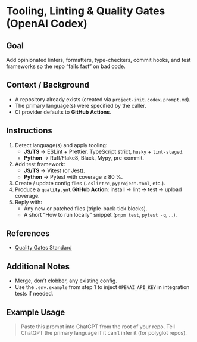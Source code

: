 # Tooling, Linting & Quality Gates (OpenAI Codex)

## Goal

Add opinionated linters, formatters, type-checkers, commit hooks, and test frameworks so the repo “fails fast” on bad code.

## Context / Background

- A repository already exists (created via `project-init.codex.prompt.md`).
- The primary language(s) were specified by the caller.
- CI provider defaults to **GitHub Actions**.

## Instructions

1. Detect language(s) and apply tooling:
   - **JS/TS** → ESLint + Prettier, TypeScript strict, `husky` + `lint-staged`.
   - **Python** → Ruff/Flake8, Black, Mypy, pre-commit.
1. Add test framework:
   - **JS/TS** → Vitest (or Jest).
   - **Python** → Pytest with coverage ≥ 80 %.
1. Create / update config files (`.eslintrc`, `pyproject.toml`, etc.).
1. Produce a **`quality.yml` GitHub Action**: install → lint → test → upload coverage.
1. Reply with:
   - Any new or patched files (triple-back-tick blocks).
   - A short “How to run locally” snippet (`pnpm test`, `pytest -q`, …).

## References

- [Quality Gates Standard](../docs/quality/gates.md)

## Additional Notes

- Merge, don’t clobber, any existing config.
- Use the `.env.example` from step 1 to inject `OPENAI_API_KEY` in integration tests if needed.

## Example Usage

> Paste this prompt into ChatGPT from the root of your repo.
> Tell ChatGPT the primary language if it can’t infer it (for polyglot repos).
